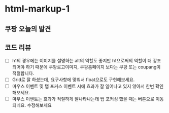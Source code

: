 # html-markup-1

## 쿠팡 오늘의 발견

## 코드 리뷰

- [ ] h1의 경우에는 이미지를 설명하는 alt의 역할도 좋지만 h1으로써의 역할이 더 강조되어야 하기 때문에 쿠팡로고이미지, 쿠팡홈페이지 보다는 쿠팡 또는 coupang이 적절합니다.
- [ ] Grid로 잘 하셨는데, 요구사항에 맞춰서 float으로도 구현해보세요.
- [ ] 마우스 이벤트 및 탭 포커스 이벤트 시에 효과가 잘 일어나고 있지 않아서 한번 확인해보세요.
- [ ] 마우스 이벤트는 효과가 적절하게 잘나타나는데 탭 포커싱 했을 때는 버튼으로 이동되네요. 수정해보세요

